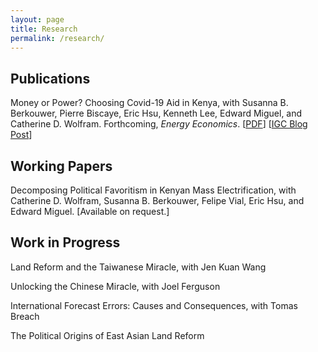 ```yaml
---
layout: page
title: Research
permalink: /research/
---
```


## Publications
<span class="sans">Money or Power? Choosing Covid-19 Aid in Kenya</span>, with Susanna B. Berkouwer, Pierre Biscaye, Eric Hsu, Kenneth Lee, Edward Miguel, and Catherine D. Wolfram. Forthcoming, _Energy Economics_. [<a href="{{ site.url }}/papers/BBHKLMW.pdf">PDF</a>] [<a href="https://www.theigc.org/blog/money-or-power-choosing-covid-19-aid-in-kenya/">IGC Blog Post</a>]


## Working Papers
<span class="sans">Decomposing Political Favoritism in Kenyan Mass Electrification</span>, with Catherine D. Wolfram, Susanna B. Berkouwer, Felipe Vial, Eric Hsu, and Edward Miguel. [Available on request.]

## Work in Progress

<p><span class="sans">Land Reform and the Taiwanese Miracle</span>, with Jen Kuan Wang</p>

<p><span class="sans">Unlocking the Chinese Miracle</span>, with Joel Ferguson</p>

<p><span class="sans">International Forecast Errors: Causes and Consequences</span>, with Tomas Breach</p>

<p><span class="sans">The Political Origins of East Asian Land Reform</span></p>
